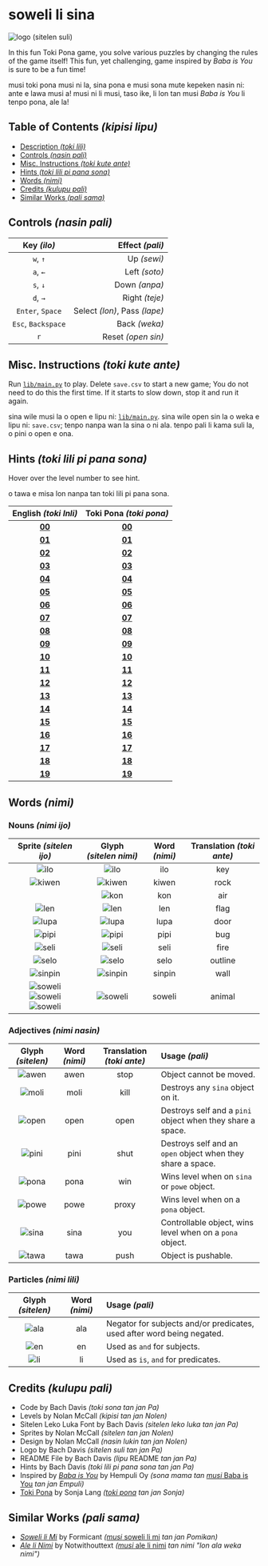 # soweli li sina

![logo (sitelen suli)](./images/logo.png)

In this fun Toki Pona game, you solve various puzzles by changing the rules of the game itself! This fun, yet challenging, game inspired by *Baba is You* is sure to be a fun time!

musi toki pona musi ni la, sina pona e musi sona mute kepeken nasin ni: ante e lawa musi a! musi ni li musi, taso ike, li lon tan musi *Baba is You* li tenpo pona, ale la!

## Table of Contents *(kipisi lipu)*
* [Description *(toki lili)*](#soweli-li-sina)
* [Controls *(nasin pali)*](#controls-nasin-pali)
* [Misc. Instructions *(toki kute ante)*](#misc-instructions-toki-kute-ante)
* [Hints *(toki lili pi pana sona)*](#hints-toki-lili-pi-pana-sona)
* [Words *(nimi)*](#words-nimi)
* [Credits *(kulupu pali)*](#credits-kulupu-pali)
* [Similar Works *(pali sama)*](#similar-works-pali-sama)

## Controls *(nasin pali)*
| **Key *(ilo)*** | **Effect *(pali)*** |
| :---: | ---: |
| `w`, `↑` | Up *(sewi)* |
| `a`, `←` | Left *(soto)* |
| `s`, `↓` | Down *(anpa)* |
| `d`, `→` | Right *(teje)* |
| `Enter`, `Space` | Select *(lon)*, Pass *(lape)* |
| `Esc`, `Backspace` | Back *(weka)* |
| `r` | Reset *(open sin)* |

## Misc. Instructions *(toki kute ante)*
Run [`lib/main.py`](./lib/main.py) to play. Delete `save.csv` to start a new game; You do not need to do this the first time. If it starts to slow down, stop it and run it again.

sina wile musi la o open e lipu ni: [`lib/main.py`](./lib/main.py). sina wile open sin la o weka e lipu ni: `save.csv`; tenpo nanpa wan la sina o ni ala. tenpo pali li kama suli la, o pini o open e ona.

## Hints *(toki lili pi pana sona)*
Hover over the level number to see hint.

o tawa e misa lon nanpa tan toki lili pi pana sona.

| **English *(toki Inli)*** | **Toki Pona *(toki pona)*** |
| :---: | :---: |
| <a href="#" title="Move you onto win.">**00**</a> | <a href="#" title="o tawa e sina tawa pona.">**00**</a> |
| <a href="#" title="Go around.">**01**</a> | <a href="#" title="o tawa sike.">**01**</a> |
| <a href="#" title="Reread the rules.">**02**</a> | <a href="#" title="o lukin sin e lawa.">**02**</a> |
| <a href="#" title="Push past.">**03**</a> | <a href="#" title="o utala tan tawa.">**03**</a> |
| <a href="#" title="You are win.">**04**</a> | <a href="#" title="sina pona">**04**</a> |
| <a href="#" title="Don't negate it.">**05**</a> | <a href="#" title="o ala ala">**05**</a> |
| <a href="#" title="Fire is deadly.">**06**</a> | <a href="#" title="seli li ken moli.">**06**</a> |
| <a href="#" title="Fire is not deadly.">**07**</a> | <a href="#" title="seli li ken ala moli.">**07**</a> |
| <a href="#" title="Wall isn't anything.">**08**</a> | <a href="#" title="monsi li ala.">**08**</a> |
| <a href="#" title="Nothing is air.">**09**</a> | <a href="#" title="ala li kon.">**09**</a> |
| <a href="#" title="A whole new you!">**10**</a> | <a href="#" title="sina sin a!">**10**</a> |
| <a href="#" title="Use the keys sparingly.">**11**</a> | <a href="#" title="o kepeken lili e ilo.">**11**</a> |
| <a href="#" title="The flag is gullible.">**12**</a> | <a href="#" title="len li kute mute.">**12**</a> |
| <a href="#" title="Press space or enter to pass.">**13**</a> | <a href="#" title="o kepeken e ilo kon anu ilo lon tan tawa ala.">**13**</a> |
| <a href="#" title="You aren't stop.">**14**</a> | <a href="#" title="sina awen ala.">**14**</a> |
| <a href="#" title="Unsync the yous.">**15**</a> | <a href="#" title="o ante e sina tu.">**15**</a> |
| <a href="https://knowyourmeme.com/memes/loss" title="Words can be covered by things.">**16**</a> | <a href="https://knowyourmeme.com/memes/loss" title="ijo li ken len e nimi.">**16**</a> |
| <a href="#" title="Is door stop?">**17**</a> | <a href="#" title="lupa li awen ala awen?">**17**</a> |
| <a href="#" title="Wall isn't air, is it?">**18**</a> | <a href="#" title="sinpin li kon ala, anu seme?">**18**</a> |
| <a href="#" title="Air should be win.">**19**</a> | <a href="#" title="kon o pona.">**19**</a> |

## Words *(nimi)*
### Nouns *(nimi ijo)*
| **Sprite *(sitelen ijo)*** | **Glyph *(sitelen nimi)*** | **Word *(nimi)*** | **Translation *(toki ante)*** |
| :---: | :---: | :---: | :---: |
| ![ilo](./images/Things/tIlo.png) | ![ilo](./images/Words/wIlo.png) | ilo | key |
| ![kiwen](./images/Things/tKiwen.png) | ![kiwen](./images/Words/wKiwen.png) | kiwen | rock |
| | ![kon](./images/Words/wKon.png) | kon | air |
| ![len](./images/Things/tLen.png) | ![len](./images/Words/wLen.png) | len | flag |
| ![lupa](./images/Things/tLupa.png) | ![lupa](./images/Words/wLupa.png) | lupa | door |
| ![pipi](./images/Things/tPipi.png) | ![pipi](./images/Words/wPipi.png) | pipi | bug |
| ![seli](./images/Things/tSeli.png) | ![seli](./images/Words/wSeli.png) | seli | fire |
| ![selo](./images/Things/tSelo.png) | ![selo](./images/Words/wSelo.png) | selo | outline |
| ![sinpin](./images/Things/tSinpin.png) | ![sinpin](./images/Words/wSinpin.png) | sinpin | wall |
| ![soweli](./images/Things/tSoweliFront.png) ![soweli](./images/Things/tSoweliSide.png) ![soweli](./images/Things/tSoweliBack.png) | ![soweli](./images/Words/wSoweli.png) | soweli | animal |

### Adjectives *(nimi nasin)*
| **Glyph *(sitelen)*** | **Word *(nimi)*** | **Translation *(toki ante)*** | **Usage *(pali)*** |
| :---: | :---: | :---: | :--- |
| ![awen](./images/Words/wAwen.png) | awen | stop | Object cannot be moved. |
| ![moli](./images/Words/wMoli.png) | moli | kill | Destroys any `sina` object on it. |
| ![open](./images/Words/wOpen.png) | open | open | Destroys self and a `pini` object when they share a space. |
| ![pini](./images/Words/wPini.png) | pini | shut | Destroys self and an `open` object when they share a space. |
| ![pona](./images/Words/wPona.png) | pona | win | Wins level when on `sina` or `powe` object. |
| ![powe](./images/Words/wPowe.png) | powe | proxy | Wins level when on a `pona` object. |
| ![sina](./images/Words/wSina.png) | sina | you | Controllable object, wins level when on a `pona` object. |
| ![tawa](./images/Words/wTawa.png) | tawa | push | Object is pushable. |

### Particles *(nimi lili)*
| **Glyph *(sitelen)*** | **Word *(nimi)*** | **Usage *(pali)*** |
| :---: | :---: | :--- |
| ![ala](./images/Words/wAla.png) | ala | Negator for subjects and/or predicates, used after word being negated. |
| ![en](./images/Words/wEn.png) | en | Used as `and` for subjects. |
| ![li](./images/Words/wLi.png) | li | Used as `is`, `and` for predicates. |

## Credits *(kulupu pali)*
* Code by Bach Davis *(toki sona tan jan Pa)*
* Levels by Nolan McCall *(kipisi tan jan Nolen)*
* Sitelen Leko Luka Font by Bach Davis *(sitelen leko luka tan jan Pa)*
* Sprites by Nolan McCall *(sitelen tan jan Nolen)*
* Design by Nolan McCall *(nasin lukin tan jan Nolen)*
* Logo by Bach Davis *(sitelen suli tan jan Pa)*
* README File by Bach Davis *(lipu* README *tan jan Pa)*
* Hints by Bach Davis *(toki lili pi pana sona tan jan Pa)*
* Inspired by [*Baba is You*](https://store.steampowered.com/app/736260/Baba_Is_You/) by Hempuli Oy *(sona mama tan* [*musi* Baba is You](https://store.steampowered.com/app/736260/Baba_Is_You/) *tan jan Empuli)*
* [Toki Pona](https://tokipona.org) by Sonja Lang *([toki pona](https://tokipona.org) tan jan Sonja)* 

## Similar Works *(pali sama)*
* [*Soweli li Mi*](https://formicant.github.io/soweli-li-mi/) by Formicant *(*[*musi* soweli li mi](https://formicant.github.io/soweli-li-mi/) *tan jan Pomikan)*
* [*Ale li Nimi*](https://editor.p5js.org/not-without-text/full/oE11X3Pnj) by Notwithouttext *(*[*musi* ale li nimi](https://editor.p5js.org/not-without-text/full/oE11X3Pnj) *tan nimi "lon ala weka nimi")*